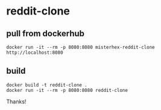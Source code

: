 # reddit-clone

## pull from dockerhub
```
docker run -it --rm -p 8080:8080 misterhex-reddit-clone
http://localhost:8080 
```

## build
```
docker build -t reddit-clone .
docker run -it --rm -p 8080:8080 reddit-clone
```

Thanks!
